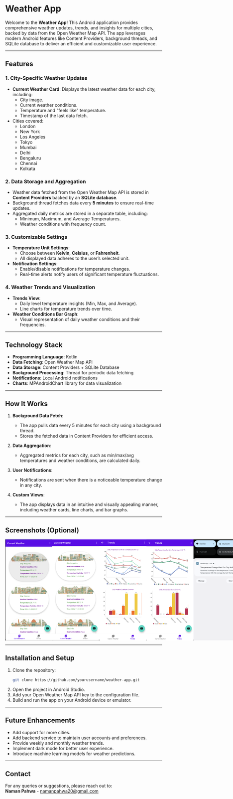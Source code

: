 
# Weather App

Welcome to the **Weather App**! This Android application provides comprehensive weather updates, trends, and insights for multiple cities, backed by data from the Open Weather Map API. The app leverages modern Android features like Content Providers, background threads, and SQLite database to deliver an efficient and customizable user experience.

---

## Features

### 1. **City-Specific Weather Updates**
   - **Current Weather Card**: Displays the latest weather data for each city, including:
     - City image.
     - Current weather conditions.
     - Temperature and "feels like" temperature.
     - Timestamp of the last data fetch.
   - Cities covered:
     - London
     - New York
     - Los Angeles
     - Tokyo
     - Mumbai
     - Delhi
     - Bengaluru
     - Chennai
     - Kolkata

### 2. **Data Storage and Aggregation**
   - Weather data fetched from the Open Weather Map API is stored in **Content Providers** backed by an **SQLite database**.
   - Background thread fetches data every **5 minutes** to ensure real-time updates.
   - Aggregated daily metrics are stored in a separate table, including:
     - Minimum, Maximum, and Average Temperatures.
     - Weather conditions with frequency count.

### 3. **Customizable Settings**
   - **Temperature Unit Settings**:
     - Choose between **Kelvin**, **Celsius**, or **Fahrenheit**.
     - All displayed data adheres to the user’s selected unit.
   - **Notification Settings**:
     - Enable/disable notifications for temperature changes.
     - Real-time alerts notify users of significant temperature fluctuations.

### 4. **Weather Trends and Visualization**
   - **Trends View**:
     - Daily level temperature insights (Min, Max, and Average).
     - Line charts for temperature trends over time.
   - **Weather Conditions Bar Graph**:
     - Visual representation of daily weather conditions and their frequencies.

---

## Technology Stack

- **Programming Language**: Kotlin
- **Data Fetching**: Open Weather Map API
- **Data Storage**: Content Providers + SQLite Database
- **Background Processing**: Thread for periodic data fetching
- **Notifications**: Local Android notifications
- **Charts**: MPAndroidChart library for data visualization

---

## How It Works

1. **Background Data Fetch**:
   - The app pulls data every 5 minutes for each city using a background thread.
   - Stores the fetched data in Content Providers for efficient access.

2. **Data Aggregation**:
   - Aggregated metrics for each city, such as min/max/avg temperatures and weather conditions, are calculated daily.

3. **User Notifications**:
   - Notifications are sent when there is a noticeable temperature change in any city.

4. **Custom Views**:
   - The app displays data in an intuitive and visually appealing manner, including weather cards, line charts, and bar graphs.

---

## Screenshots (Optional)

<div style="display: flex; justify-content: space-around;">

  <img src="app_screenshots/ViewAllCitiesCurrentWeather.png" alt="ViewAllCitiesCurrentWeather" style="width: 30%;">
  <img src="app_screenshots/ViewAllCitiesCurrentWeatherInFahrenheit.png" alt="ViewAllCitiesCurrentWeatherInFahrenheit" style="width: 30%;">
  <img src="app_screenshots/WeatherTrends.png" alt="WeatherTrends" style="width: 30%;">
  <img src="app_screenshots/WeatherTrendsWithUnitFahrenheit.png" alt="WeatherTrendsWithUnitFahrenheit" style="width: 30%;">
  <img src="app_screenshots/WeatherChangeNotification.png" alt="WeatherChangeNotification" style="width: 30%;">
  <img src="app_screenshots/WeatherSettings.png" alt="WeatherSettings" style="width: 30%;">
</div>

---

## Installation and Setup

1. Clone the repository:
   ```bash
   git clone https://github.com/yourusername/weather-app.git
   ```
2. Open the project in Android Studio.
3. Add your Open Weather Map API key to the configuration file.
4. Build and run the app on your Android device or emulator.

---

## Future Enhancements

- Add support for more cities.
- Add backend service to maintain user accounts and preferences.
- Provide weekly and monthly weather trends.
- Implement dark mode for better user experience.
- Introduce machine learning models for weather predictions.

---

## Contact

For any queries or suggestions, please reach out to:  
**Naman Pahwa** - [namanpahwa20@gmail.com](mailto:namanpahwa20@gmail.com)  
